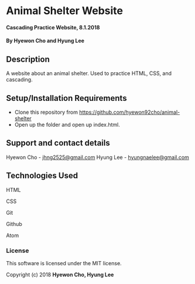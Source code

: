 # Animal Shelter Website

#### Cascading Practice Website, 8.1.2018

#### By Hyewon Cho and Hyung Lee

## Description

A website about an animal shelter. Used to practice HTML, CSS, and cascading.

## Setup/Installation Requirements

* Clone this repository from https://github.com/hyewon92cho/animal-shelter
* Open up the folder and open up index.html.

## Support and contact details

Hyewon Cho - jhng2525@gmail.com
Hyung Lee - hyungnaelee@gmail.com

## Technologies Used

HTML

CSS

Git

Github

Atom

### License

This software is licensed under the MIT license.

Copyright (c) 2018 **Hyewon Cho, Hyung Lee**

